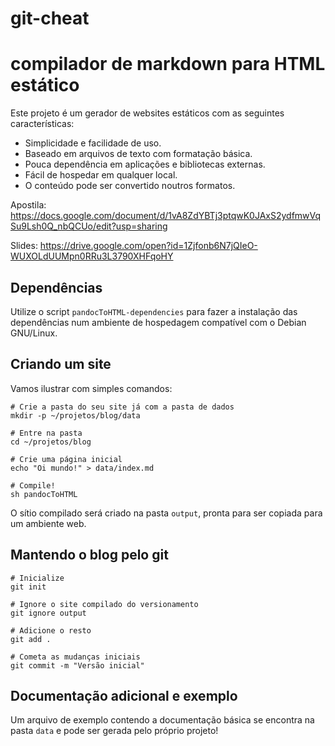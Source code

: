 # git-cheat

 compilador de markdown para HTML estático
=======================================

Este projeto é um gerador de websites estáticos com as seguintes características:

* Simplicidade e facilidade de uso.
* Baseado em arquivos de texto com formatação básica.
* Pouca dependência em aplicações e bibliotecas externas.
* Fácil de hospedar em qualquer local.
* O conteúdo pode ser convertido noutros formatos.

Apostila:
https://docs.google.com/document/d/1vA8ZdYBTj3ptqwK0JAxS2ydfmwVqSu9Lsh0Q_nbQCUo/edit?usp=sharing

Slides:
https://drive.google.com/open?id=1Zjfonb6N7jQIeO-WUXOLdUUMpn0RRu3L3790XHFqoHY

Dependências
------------

Utilize o script `pandocToHTML-dependencies` para fazer a instalação das dependências num
ambiente de hospedagem compatível com o Debian GNU/Linux.

Criando um site
---------------

Vamos ilustrar com simples comandos:

    # Crie a pasta do seu site já com a pasta de dados
    mkdir -p ~/projetos/blog/data

    # Entre na pasta
    cd ~/projetos/blog

    # Crie uma página inicial
    echo "Oi mundo!" > data/index.md

    # Compile!
    sh pandocToHTML

O sítio compilado será criado na pasta `output`, pronta para ser
copiada para um ambiente web.

Mantendo o blog pelo git
------------------------

    # Inicialize
    git init

    # Ignore o site compilado do versionamento
    git ignore output

    # Adicione o resto
    git add .

    # Cometa as mudanças iniciais
    git commit -m "Versão inicial"

Documentação adicional e exemplo
--------------------------------

Um arquivo de exemplo contendo a documentação básica se encontra
na pasta `data` e pode ser gerada pelo próprio projeto!
